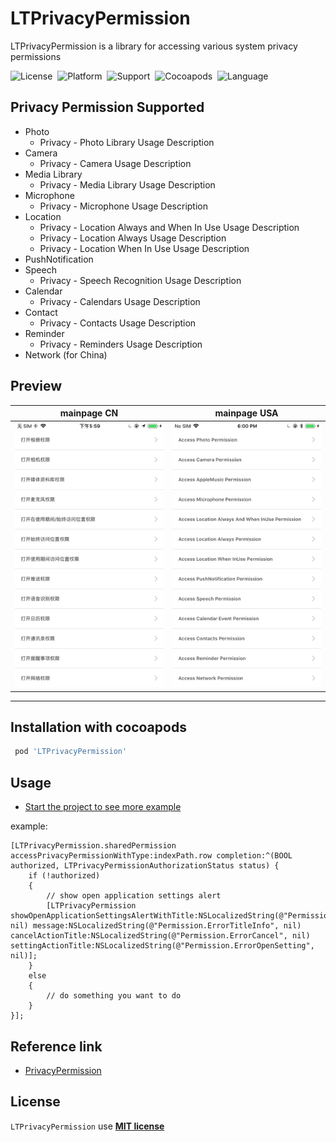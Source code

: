# LTPrivacyPermission

LTPrivacyPermission is a library for accessing various system privacy permissions

![License](https://img.shields.io/badge/License-MIT-orange.svg)&nbsp;
![Platform](https://img.shields.io/badge/Platform-iOS-yellowgreen.svg)&nbsp;
![Support](https://img.shields.io/badge/Support-iOS%208%2B-lightgrey.svg)&nbsp;
![Cocoapods](https://img.shields.io/badge/cocoapods-support-red.svg)&nbsp;
![Language](https://img.shields.io/badge/language-Objective--C-B9D3EE.svg)&nbsp;

## Privacy Permission Supported
- Photo
    - Privacy - Photo Library Usage Description
- Camera
    - Privacy - Camera Usage Description
- Media Library
    - Privacy - Media Library Usage Description
- Microphone
    - Privacy - Microphone Usage Description
- Location
    - Privacy - Location Always and When In Use Usage Description
    - Privacy - Location Always Usage Description
    - Privacy - Location When In Use Usage Description
- PushNotification
- Speech
    - Privacy - Speech Recognition Usage Description
- Calendar
    - Privacy - Calendars Usage Description
- Contact
    - Privacy - Contacts Usage Description
- Reminder
    - Privacy - Reminders Usage Description 
- Network (for China)

## Preview

 mainpage CN  | mainpage USA
  -----|-----
 ![Asset/permission_zh](https://github.com/lightank/LTPrivacyPermission/blob/master/Assert/permission_zh.png) |  ![Asset/permission_en](https://github.com/lightank/LTPrivacyPermission/blob/master/Assert/permission_en.png) 
 ---  

## Installation with cocoapods

```ruby
 pod 'LTPrivacyPermission'
```

## Usage

- [Start the project to see more example](./LTPrivacyPermissionDemo)

example:

```objc
[LTPrivacyPermission.sharedPermission accessPrivacyPermissionWithType:indexPath.row completion:^(BOOL authorized, LTPrivacyPermissionAuthorizationStatus status) {
    if (!authorized)
    {
        // show open application settings alert
        [LTPrivacyPermission showOpenApplicationSettingsAlertWithTitle:NSLocalizedString(@"Permission.ErrorTitle", nil) message:NSLocalizedString(@"Permission.ErrorTitleInfo", nil) cancelActionTitle:NSLocalizedString(@"Permission.ErrorCancel", nil) settingActionTitle:NSLocalizedString(@"Permission.ErrorOpenSetting", nil)];
    }
    else
    {
        // do something you want to do
    }
}];
```

## Reference link

* [PrivacyPermission](https://github.com/skooal/PrivacyPermission)

## License

`LTPrivacyPermission` use [**MIT license**](https://github.com/GREENBANYAN/PrivacyPermission/blob/master/LICENSE "MIT License"	)

